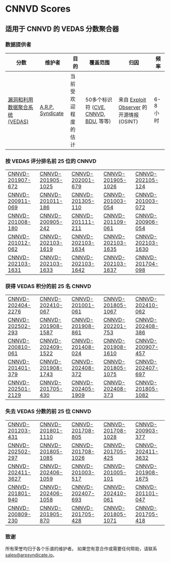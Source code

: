 
# CNNVD Scores
## 适用于 CNNVD 的 VEDAS 分数聚合器

### 数据提供者
| 分数 | 维护者 | 目的 | 覆盖范围 | 归因 | 频率 |
| ----- | ---------- | ------- | -------- | ----------- | --------- |
| [漏洞和利用数据聚合系统 (VEDAS)](https://vedas.arpsyndicate.io) | [A.R.P. Syndicate](https://www.arpsyndicate.io) | 当前受欢迎程度的估计 | 50多个标识符 ([CVE](https://github.com/ARPSyndicate/cve-scores), [CNNVD](https://github.com/ARPSyndicate/cnnvd-scores), [BDU](https://github.com/ARPSyndicate/bdu-scores), 等等) | 来自 [Exploit Observer](https://www.exploit.observer) 的开源情报 (OSINT) | 6-8小时 |



<h3>按 VEDAS 评分排名前 25 位的 CNNVD</h3>

<table>
  <tr>
    <td><a href='https://vedas.arpsyndicate.io/?vuln=CNNVD-201907-672'>CNNVD-201907-672</a></td>
    <td><a href='https://vedas.arpsyndicate.io/?vuln=CNNVD-201905-1025'>CNNVD-201905-1025</a></td>
    <td><a href='https://vedas.arpsyndicate.io/?vuln=CNNVD-202001-679'>CNNVD-202001-679</a></td>
    <td><a href='https://vedas.arpsyndicate.io/?vuln=CNNVD-201905-1026'>CNNVD-201905-1026</a></td>
    <td><a href='https://vedas.arpsyndicate.io/?vuln=CNNVD-202105-124'>CNNVD-202105-124</a></td>
  </tr>
  <tr>
    <td><a href='https://vedas.arpsyndicate.io/?vuln=CNNVD-200911-069'>CNNVD-200911-069</a></td>
    <td><a href='https://vedas.arpsyndicate.io/?vuln=CNNVD-201011-186'>CNNVD-201011-186</a></td>
    <td><a href='https://vedas.arpsyndicate.io/?vuln=CNNVD-201305-110'>CNNVD-201305-110</a></td>
    <td><a href='https://vedas.arpsyndicate.io/?vuln=CNNVD-201003-054'>CNNVD-201003-054</a></td>
    <td><a href='https://vedas.arpsyndicate.io/?vuln=CNNVD-201003-072'>CNNVD-201003-072</a></td>
  </tr>
  <tr>
    <td><a href='https://vedas.arpsyndicate.io/?vuln=CNNVD-201008-180'>CNNVD-201008-180</a></td>
    <td><a href='https://vedas.arpsyndicate.io/?vuln=CNNVD-200905-242'>CNNVD-200905-242</a></td>
    <td><a href='https://vedas.arpsyndicate.io/?vuln=CNNVD-201111-211'>CNNVD-201111-211</a></td>
    <td><a href='https://vedas.arpsyndicate.io/?vuln=CNNVD-201109-061'>CNNVD-201109-061</a></td>
    <td><a href='https://vedas.arpsyndicate.io/?vuln=CNNVD-200906-054'>CNNVD-200906-054</a></td>
  </tr>
  <tr>
    <td><a href='https://vedas.arpsyndicate.io/?vuln=CNNVD-201012-062'>CNNVD-201012-062</a></td>
    <td><a href='https://vedas.arpsyndicate.io/?vuln=CNNVD-202103-1619'>CNNVD-202103-1619</a></td>
    <td><a href='https://vedas.arpsyndicate.io/?vuln=CNNVD-202103-1634'>CNNVD-202103-1634</a></td>
    <td><a href='https://vedas.arpsyndicate.io/?vuln=CNNVD-202103-1635'>CNNVD-202103-1635</a></td>
    <td><a href='https://vedas.arpsyndicate.io/?vuln=CNNVD-202103-1630'>CNNVD-202103-1630</a></td>
  </tr>
  <tr>
    <td><a href='https://vedas.arpsyndicate.io/?vuln=CNNVD-202103-1631'>CNNVD-202103-1631</a></td>
    <td><a href='https://vedas.arpsyndicate.io/?vuln=CNNVD-202103-1633'>CNNVD-202103-1633</a></td>
    <td><a href='https://vedas.arpsyndicate.io/?vuln=CNNVD-202103-1642'>CNNVD-202103-1642</a></td>
    <td><a href='https://vedas.arpsyndicate.io/?vuln=CNNVD-202103-1637'>CNNVD-202103-1637</a></td>
    <td><a href='https://vedas.arpsyndicate.io/?vuln=CNNVD-201704-098'>CNNVD-201704-098</a></td>
  </tr>
</table>


<h3>获得 VEDAS 积分的前 25 名 CNNVD</h3>

<table>
  <tr>
    <td><a href='https://vedas.arpsyndicate.io/?vuln=CNNVD-202404-2276'>CNNVD-202404-2276</a></td>
    <td><a href='https://vedas.arpsyndicate.io/?vuln=CNNVD-202410-067'>CNNVD-202410-067</a></td>
    <td><a href='https://vedas.arpsyndicate.io/?vuln=CNNVD-201001-061'>CNNVD-201001-061</a></td>
    <td><a href='https://vedas.arpsyndicate.io/?vuln=CNNVD-201805-1067'>CNNVD-201805-1067</a></td>
    <td><a href='https://vedas.arpsyndicate.io/?vuln=CNNVD-202410-062'>CNNVD-202410-062</a></td>
  </tr>
  <tr>
    <td><a href='https://vedas.arpsyndicate.io/?vuln=CNNVD-202502-293'>CNNVD-202502-293</a></td>
    <td><a href='https://vedas.arpsyndicate.io/?vuln=CNNVD-201908-1587'>CNNVD-201908-1587</a></td>
    <td><a href='https://vedas.arpsyndicate.io/?vuln=CNNVD-201908-861'>CNNVD-201908-861</a></td>
    <td><a href='https://vedas.arpsyndicate.io/?vuln=CNNVD-202201-753'>CNNVD-202201-753</a></td>
    <td><a href='https://vedas.arpsyndicate.io/?vuln=CNNVD-202408-386'>CNNVD-202408-386</a></td>
  </tr>
  <tr>
    <td><a href='https://vedas.arpsyndicate.io/?vuln=CNNVD-200810-061'>CNNVD-200810-061</a></td>
    <td><a href='https://vedas.arpsyndicate.io/?vuln=CNNVD-202409-1522'>CNNVD-202409-1522</a></td>
    <td><a href='https://vedas.arpsyndicate.io/?vuln=CNNVD-201408-024'>CNNVD-201408-024</a></td>
    <td><a href='https://vedas.arpsyndicate.io/?vuln=CNNVD-201908-1610'>CNNVD-201908-1610</a></td>
    <td><a href='https://vedas.arpsyndicate.io/?vuln=CNNVD-200907-457'>CNNVD-200907-457</a></td>
  </tr>
  <tr>
    <td><a href='https://vedas.arpsyndicate.io/?vuln=CNNVD-201401-379'>CNNVD-201401-379</a></td>
    <td><a href='https://vedas.arpsyndicate.io/?vuln=CNNVD-201908-1743'>CNNVD-201908-1743</a></td>
    <td><a href='https://vedas.arpsyndicate.io/?vuln=CNNVD-202408-372'>CNNVD-202408-372</a></td>
    <td><a href='https://vedas.arpsyndicate.io/?vuln=CNNVD-201805-1075'>CNNVD-201805-1075</a></td>
    <td><a href='https://vedas.arpsyndicate.io/?vuln=CNNVD-202407-697'>CNNVD-202407-697</a></td>
  </tr>
  <tr>
    <td><a href='https://vedas.arpsyndicate.io/?vuln=CNNVD-202501-2129'>CNNVD-202501-2129</a></td>
    <td><a href='https://vedas.arpsyndicate.io/?vuln=CNNVD-201705-430'>CNNVD-201705-430</a></td>
    <td><a href='https://vedas.arpsyndicate.io/?vuln=CNNVD-202405-1909'>CNNVD-202405-1909</a></td>
    <td><a href='https://vedas.arpsyndicate.io/?vuln=CNNVD-202408-373'>CNNVD-202408-373</a></td>
    <td><a href='https://vedas.arpsyndicate.io/?vuln=CNNVD-201805-1082'>CNNVD-201805-1082</a></td>
  </tr>
</table>


<h3>失去 VEDAS 分数的前 25 位 CNNVD</h3>

<table>
  <tr>
    <td><a href='https://vedas.arpsyndicate.io/?vuln=CNNVD-201203-431'>CNNVD-201203-431</a></td>
    <td><a href='https://vedas.arpsyndicate.io/?vuln=CNNVD-201801-1110'>CNNVD-201801-1110</a></td>
    <td><a href='https://vedas.arpsyndicate.io/?vuln=CNNVD-201708-805'>CNNVD-201708-805</a></td>
    <td><a href='https://vedas.arpsyndicate.io/?vuln=CNNVD-201708-1028'>CNNVD-201708-1028</a></td>
    <td><a href='https://vedas.arpsyndicate.io/?vuln=CNNVD-200903-377'>CNNVD-200903-377</a></td>
  </tr>
  <tr>
    <td><a href='https://vedas.arpsyndicate.io/?vuln=CNNVD-202502-297'>CNNVD-202502-297</a></td>
    <td><a href='https://vedas.arpsyndicate.io/?vuln=CNNVD-201805-1085'>CNNVD-201805-1085</a></td>
    <td><a href='https://vedas.arpsyndicate.io/?vuln=CNNVD-201708-1026'>CNNVD-201708-1026</a></td>
    <td><a href='https://vedas.arpsyndicate.io/?vuln=CNNVD-201705-425'>CNNVD-201705-425</a></td>
    <td><a href='https://vedas.arpsyndicate.io/?vuln=CNNVD-202411-3632'>CNNVD-202411-3632</a></td>
  </tr>
  <tr>
    <td><a href='https://vedas.arpsyndicate.io/?vuln=CNNVD-202411-3627'>CNNVD-202411-3627</a></td>
    <td><a href='https://vedas.arpsyndicate.io/?vuln=CNNVD-202406-1059'>CNNVD-202406-1059</a></td>
    <td><a href='https://vedas.arpsyndicate.io/?vuln=CNNVD-201003-517'>CNNVD-201003-517</a></td>
    <td><a href='https://vedas.arpsyndicate.io/?vuln=CNNVD-201005-101'>CNNVD-201005-101</a></td>
    <td><a href='https://vedas.arpsyndicate.io/?vuln=CNNVD-201908-1675'>CNNVD-201908-1675</a></td>
  </tr>
  <tr>
    <td><a href='https://vedas.arpsyndicate.io/?vuln=CNNVD-201801-940'>CNNVD-201801-940</a></td>
    <td><a href='https://vedas.arpsyndicate.io/?vuln=CNNVD-202406-1058'>CNNVD-202406-1058</a></td>
    <td><a href='https://vedas.arpsyndicate.io/?vuln=CNNVD-202407-693'>CNNVD-202407-693</a></td>
    <td><a href='https://vedas.arpsyndicate.io/?vuln=CNNVD-202410-061'>CNNVD-202410-061</a></td>
    <td><a href='https://vedas.arpsyndicate.io/?vuln=CNNVD-201101-047'>CNNVD-201101-047</a></td>
  </tr>
  <tr>
    <td><a href='https://vedas.arpsyndicate.io/?vuln=CNNVD-200809-230'>CNNVD-200809-230</a></td>
    <td><a href='https://vedas.arpsyndicate.io/?vuln=CNNVD-201905-870'>CNNVD-201905-870</a></td>
    <td><a href='https://vedas.arpsyndicate.io/?vuln=CNNVD-201705-428'>CNNVD-201705-428</a></td>
    <td><a href='https://vedas.arpsyndicate.io/?vuln=CNNVD-201805-1071'>CNNVD-201805-1071</a></td>
    <td><a href='https://vedas.arpsyndicate.io/?vuln=CNNVD-201705-418'>CNNVD-201705-418</a></td>
  </tr>
</table>


### 致谢
所有荣誉均归于各个乐谱的维护者。
如果您有意合作或需要任何帮助，请联系 [sales@arpsyndicate.io](mailto:sales@arpsyndicate.io)。

